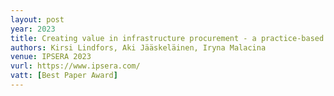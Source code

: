 ```yaml
---
layout: post
year: 2023
title: Creating value in infrastructure procurement - a practice-based view
authors: Kirsi Lindfors, Aki Jääskeläinen, Iryna Malacina
venue: IPSERA 2023
vurl: https://www.ipsera.com/
vatt: [Best Paper Award]
---
```


